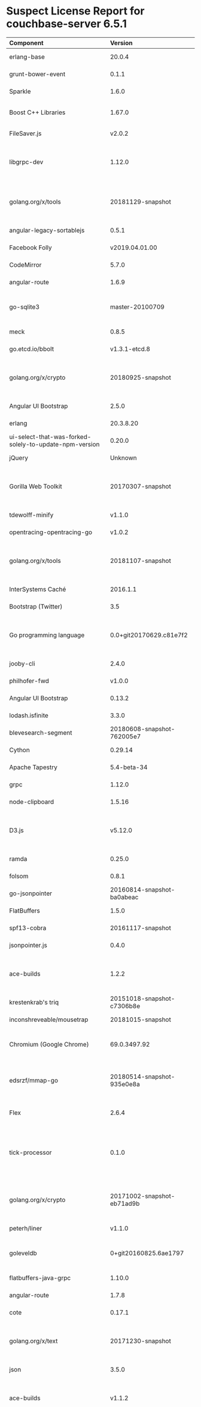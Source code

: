 
Suspect License Report for couchbase-server 6.5.1
=================================================

|Component|Version|License(s)|
| :--- | :--- | :--- |
|erlang-base|20.0.4|[Apache License 2.0](../../license-data/7cae335f-1193-421e-92f1-8802b4243e93.txt)|
|grunt-bower-event|0.1.1|[MIT License](../../license-data/ad705c59-6893-4980-bdbf-0837f1823cc4.txt)|
|Sparkle|1.6.0|[MIT License](../../license-data/ad705c59-6893-4980-bdbf-0837f1823cc4.txt)|
|Boost C++ Libraries|1.67.0|[Boost Software License 1.0](../../license-data/26b23233-77bd-4cc2-8977-f312abd57327.txt)|
|FileSaver.js|v2.0.2|[MIT License](../../license-data/ad705c59-6893-4980-bdbf-0837f1823cc4.txt)|
|libgrpc-dev|1.12.0|[BSD 3-clause "New" or "Revised" License](../../license-data/3d238144-44e6-450e-b523-3defbdaed9dc.txt)|
|golang.org/x/tools|20181129-snapshot|[BSD 3-clause "New" or "Revised" License](../../license-data/3d238144-44e6-450e-b523-3defbdaed9dc.txt)|
|angular-legacy-sortablejs|0.5.1|[MIT License](../../license-data/ad705c59-6893-4980-bdbf-0837f1823cc4.txt)|
|Facebook Folly|v2019.04.01.00|[Apache License 2.0](../../license-data/7cae335f-1193-421e-92f1-8802b4243e93.txt)|
|CodeMirror|5.7.0|[MIT License](../../license-data/ad705c59-6893-4980-bdbf-0837f1823cc4.txt)|
|angular-route|1.6.9|[MIT License](../../license-data/ad705c59-6893-4980-bdbf-0837f1823cc4.txt)|
|go-sqlite3|master-20100709|[BSD 2-clause "Simplified" License](../../license-data/cc875133-df38-4806-9921-473e0ef01a87.txt)|
|meck|0.8.5|[Apache License 2.0](../../license-data/7cae335f-1193-421e-92f1-8802b4243e93.txt)|
|go.etcd.io/bbolt|v1.3.1-etcd.8|[MIT License](../../license-data/ad705c59-6893-4980-bdbf-0837f1823cc4.txt)|
|golang.org/x/crypto|20180925-snapshot|[BSD 3-clause "New" or "Revised" License](../../license-data/3d238144-44e6-450e-b523-3defbdaed9dc.txt)|
|Angular UI Bootstrap|2.5.0|[MIT License](../../license-data/ad705c59-6893-4980-bdbf-0837f1823cc4.txt)|
|erlang|20.3.8.20|[Apache License 2.0](../../license-data/7cae335f-1193-421e-92f1-8802b4243e93.txt)|
|ui-select-that-was-forked-solely-to-update-npm-version|0.20.0|[MIT License](../../license-data/ad705c59-6893-4980-bdbf-0837f1823cc4.txt)|
|jQuery|Unknown|[MIT License](../../license-data/ad705c59-6893-4980-bdbf-0837f1823cc4.txt)|
|Gorilla Web Toolkit|20170307-snapshot|[BSD 3-clause "New" or "Revised" License](../../license-data/3d238144-44e6-450e-b523-3defbdaed9dc.txt)|
|tdewolff-minify|v1.1.0|[MIT License](../../license-data/ad705c59-6893-4980-bdbf-0837f1823cc4.txt)|
|opentracing-opentracing-go|v1.0.2|[Apache License 2.0](../../license-data/7cae335f-1193-421e-92f1-8802b4243e93.txt)|
|golang.org/x/tools|20181107-snapshot|[BSD 3-clause "New" or "Revised" License](../../license-data/3d238144-44e6-450e-b523-3defbdaed9dc.txt)|
|InterSystems Caché|2016.1.1|[Apache License 2.0](../../license-data/7cae335f-1193-421e-92f1-8802b4243e93.txt)|
|Bootstrap (Twitter)|3.5|[MIT License](../../license-data/ad705c59-6893-4980-bdbf-0837f1823cc4.txt)|
|Go programming language|0.0+git20170629.c81e7f2|[BSD 3-clause "New" or "Revised" License](../../license-data/3d238144-44e6-450e-b523-3defbdaed9dc.txt)|
|jooby-cli|2.4.0|[Apache License 2.0](../../license-data/7cae335f-1193-421e-92f1-8802b4243e93.txt)|
|philhofer-fwd|v1.0.0|[MIT License](../../license-data/ad705c59-6893-4980-bdbf-0837f1823cc4.txt)|
|Angular UI Bootstrap|0.13.2|[MIT License](../../license-data/ad705c59-6893-4980-bdbf-0837f1823cc4.txt)|
|lodash.isfinite|3.3.0|[MIT License](../../license-data/ad705c59-6893-4980-bdbf-0837f1823cc4.txt)|
|blevesearch-segment|20180608-snapshot-762005e7|[Apache License 2.0](../../license-data/7cae335f-1193-421e-92f1-8802b4243e93.txt)|
|Cython|0.29.14|[Apache License 2.0](../../license-data/7cae335f-1193-421e-92f1-8802b4243e93.txt)|
|Apache Tapestry|5.4-beta-34|[Apache License 2.0](../../license-data/7cae335f-1193-421e-92f1-8802b4243e93.txt)|
|grpc|1.12.0|[Apache License 2.0](../../license-data/7cae335f-1193-421e-92f1-8802b4243e93.txt)|
|node-clipboard|1.5.16|[MIT License](../../license-data/ad705c59-6893-4980-bdbf-0837f1823cc4.txt)|
|D3.js|v5.12.0|[BSD 3-clause "New" or "Revised" License](../../license-data/3d238144-44e6-450e-b523-3defbdaed9dc.txt)|
|ramda|0.25.0|[MIT License](../../license-data/ad705c59-6893-4980-bdbf-0837f1823cc4.txt)|
|folsom|0.8.1|[Apache License 2.0](../../license-data/7cae335f-1193-421e-92f1-8802b4243e93.txt)|
|go-jsonpointer|20160814-snapshot-ba0abeac|[MIT License](../../license-data/ad705c59-6893-4980-bdbf-0837f1823cc4.txt)|
|FlatBuffers|1.5.0|[Apache License 2.0](../../license-data/7cae335f-1193-421e-92f1-8802b4243e93.txt)|
|spf13-cobra|20161117-snapshot|[Apache License 2.0](../../license-data/7cae335f-1193-421e-92f1-8802b4243e93.txt)|
|jsonpointer.js|0.4.0|[MIT License](../../license-data/ad705c59-6893-4980-bdbf-0837f1823cc4.txt)|
|ace-builds|1.2.2|[BSD 3-clause "New" or "Revised" License](../../license-data/3d238144-44e6-450e-b523-3defbdaed9dc.txt)|
|krestenkrab's triq|20151018-snapshot-c7306b8e|[Apache License 2.0](../../license-data/7cae335f-1193-421e-92f1-8802b4243e93.txt)|
|inconshreveable/mousetrap|20181015-snapshot|[Apache License 2.0](../../license-data/7cae335f-1193-421e-92f1-8802b4243e93.txt)|
|Chromium (Google Chrome)|69.0.3497.92|[Basic Proprietary Commercial License](../../license-data/3eca8fb9-fca4-4b49-b4bd-189ba8efd691.txt)|
|edsrzf/mmap-go|20180514-snapshot-935e0e8a|[BSD 3-clause "New" or "Revised" License](../../license-data/3d238144-44e6-450e-b523-3defbdaed9dc.txt)|
|Flex|2.6.4|[Flex License (BSD 2.0 -)](../../license-data/0e5fda39-08e4-4025-a640-1d2e08082be3.txt)|
|tick-processor|0.1.0|[BSD 3-clause "New" or "Revised" License](../../license-data/3d238144-44e6-450e-b523-3defbdaed9dc.txt), [MIT License](../../license-data/ad705c59-6893-4980-bdbf-0837f1823cc4.txt)|
|golang.org/x/crypto|20171002-snapshot-eb71ad9b|[BSD 3-clause "New" or "Revised" License](../../license-data/3d238144-44e6-450e-b523-3defbdaed9dc.txt)|
|peterh/liner|v1.1.0|[MIT License](../../license-data/ad705c59-6893-4980-bdbf-0837f1823cc4.txt)|
|goleveldb|0+git20160825.6ae1797|[BSD 2-clause "Simplified" License](../../license-data/cc875133-df38-4806-9921-473e0ef01a87.txt)|
|flatbuffers-java-grpc|1.10.0|[Apache License 2.0](../../license-data/7cae335f-1193-421e-92f1-8802b4243e93.txt)|
|angular-route|1.7.8|[MIT License](../../license-data/ad705c59-6893-4980-bdbf-0837f1823cc4.txt)|
|cote|0.17.1|[MIT License](../../license-data/ad705c59-6893-4980-bdbf-0837f1823cc4.txt)|
|golang.org/x/text|20171230-snapshot|[BSD 3-clause "New" or "Revised" License](../../license-data/3d238144-44e6-450e-b523-3defbdaed9dc.txt)|
|json|3.5.0|[MIT License](../../license-data/ad705c59-6893-4980-bdbf-0837f1823cc4.txt)|
|ace-builds|v1.1.2|[BSD 3-clause "New" or "Revised" License](../../license-data/3d238144-44e6-450e-b523-3defbdaed9dc.txt)|
|docker-cli|20180417-snapshot|[BSD 3-clause "New" or "Revised" License](../../license-data/3d238144-44e6-450e-b523-3defbdaed9dc.txt), [BSD 2-clause "Simplified" License](../../license-data/cc875133-df38-4806-9921-473e0ef01a87.txt), [MIT License](../../license-data/ad705c59-6893-4980-bdbf-0837f1823cc4.txt), [ISC License](../../license-data/14b0b50b-acd2-4fc8-ac65-3b15f9e58260.txt), [Apache License 2.0](../../license-data/7cae335f-1193-421e-92f1-8802b4243e93.txt), [Educational Community License v2.0](../../license-data/ab569682-1b26-43b6-8105-53b2094f7313.txt)|
|Symphony Authenticator Service Java Client|0.9.0|[Apache License 2.0](../../license-data/7cae335f-1193-421e-92f1-8802b4243e93.txt)|
|Gorilla Web Toolkit|20170523-snapshot|[BSD 3-clause "New" or "Revised" License](../../license-data/3d238144-44e6-450e-b523-3defbdaed9dc.txt)|
|sortablejs|1.6.0|[MIT License](../../license-data/ad705c59-6893-4980-bdbf-0837f1823cc4.txt)|
|golang-github-spf13-pflag-dev|20170607-snapshot|[BSD 3-clause "New" or "Revised" License](../../license-data/3d238144-44e6-450e-b523-3defbdaed9dc.txt)|
|steveyen-gtreap|0.0~git20150807.0.0abe01e|[MIT License](../../license-data/ad705c59-6893-4980-bdbf-0837f1823cc4.txt)|
|teepark/ldbrest|20150501-snapshot-b8400830|[BSD 3-clause "New" or "Revised" License](../../license-data/3d238144-44e6-450e-b523-3defbdaed9dc.txt)|
|tracymacding/goleveldb|20160629-snapshot-ab8b5dcf|[BSD 2-clause "Simplified" License](../../license-data/cc875133-df38-4806-9921-473e0ef01a87.txt)|
|willf/bitset|v1.0.0|[BSD 3-clause "New" or "Revised" License](../../license-data/3d238144-44e6-450e-b523-3defbdaed9dc.txt)|
|tdewolff-strconv|20171112-snapshot-8fc9bd05|[MIT License](../../license-data/ad705c59-6893-4980-bdbf-0837f1823cc4.txt)|
|humanize-plus|1.5.0|[MIT License](../../license-data/ad705c59-6893-4980-bdbf-0837f1823cc4.txt)|
|Bootstrap (Twitter)|0.13|[MIT License](../../license-data/ad705c59-6893-4980-bdbf-0837f1823cc4.txt)|
|D3.js|3.3.6|[BSD 3-clause "New" or "Revised" License](../../license-data/3d238144-44e6-450e-b523-3defbdaed9dc.txt)|
|reflect-metadata|0.1.10|[Apache License 2.0](../../license-data/7cae335f-1193-421e-92f1-8802b4243e93.txt)|
|cmcoffee/kwcli|20150403-snapshot-2af09113|[MIT License](../../license-data/ad705c59-6893-4980-bdbf-0837f1823cc4.txt)|
|Angular|1.6.9|[MIT License](../../license-data/ad705c59-6893-4980-bdbf-0837f1823cc4.txt)|
|Google V8 JavaScript Engine|7.1.321|[BSD 3-clause "New" or "Revised" License](../../license-data/3d238144-44e6-450e-b523-3defbdaed9dc.txt)|
|Angular UI Bootstrap|2.1.3|[MIT License](../../license-data/ad705c59-6893-4980-bdbf-0837f1823cc4.txt)|
|jQuery UI|1.12.1|[MIT License](../../license-data/ad705c59-6893-4980-bdbf-0837f1823cc4.txt)|
|@angular/router|6.1.0|[MIT License](../../license-data/ad705c59-6893-4980-bdbf-0837f1823cc4.txt)|
|@angular/platform-browser-dynamic|6.1.0|[MIT License](../../license-data/ad705c59-6893-4980-bdbf-0837f1823cc4.txt)|
|Spring Initializr :: Generator|0.5.0.RELEASE|[Apache License 2.0](../../license-data/7cae335f-1193-421e-92f1-8802b4243e93.txt)|
|buger/jsonparser|0|[MIT License](../../license-data/ad705c59-6893-4980-bdbf-0837f1823cc4.txt)|
|boltdb/bolt|1.3.0|[MIT License](../../license-data/ad705c59-6893-4980-bdbf-0837f1823cc4.txt)|
|google-gson|20180607-snapshot-9d44cbc1|[Apache License 2.0](../../license-data/7cae335f-1193-421e-92f1-8802b4243e93.txt)|
|go-metrics|master-efc2659|[BSD 2-clause "Simplified" License](../../license-data/cc875133-df38-4806-9921-473e0ef01a87.txt)|
|gorilla/muxy|20170123-snapshot-65b4fd5d|[BSD 3-clause "New" or "Revised" License](../../license-data/3d238144-44e6-450e-b523-3defbdaed9dc.txt)|
|rebar|2.6.0|[MIT License](../../license-data/ad705c59-6893-4980-bdbf-0837f1823cc4.txt), [Apache License 2.0](../../license-data/7cae335f-1193-421e-92f1-8802b4243e93.txt)|
|ui-codemirror|0.3.0|[MIT License](../../license-data/ad705c59-6893-4980-bdbf-0837f1823cc4.txt)|
|simplemde|1.7.1|[MIT License](../../license-data/ad705c59-6893-4980-bdbf-0837f1823cc4.txt)|
|go-curl|20180313-snapshot-9d81ad32|[Apache License 2.0](../../license-data/7cae335f-1193-421e-92f1-8802b4243e93.txt)|
|google/uuid|20180409-snapshot|[BSD 3-clause "New" or "Revised" License](../../license-data/3d238144-44e6-450e-b523-3defbdaed9dc.txt)|
|ace-builds|v1.4.6|[BSD 3-clause "New" or "Revised" License](../../license-data/3d238144-44e6-450e-b523-3defbdaed9dc.txt)|
|pierrec-lz4|v1.1|[BSD 3-clause "New" or "Revised" License](../../license-data/3d238144-44e6-450e-b523-3defbdaed9dc.txt)|
|olekukonko/ts|0.0~git20140412.0.ecf753e|[MIT License](../../license-data/ad705c59-6893-4980-bdbf-0837f1823cc4.txt)|
|Esprima|2.7.2|[BSD 3-clause "New" or "Revised" License](../../license-data/3d238144-44e6-450e-b523-3defbdaed9dc.txt)|
|@angular/animations|6.1.0|[MIT License](../../license-data/ad705c59-6893-4980-bdbf-0837f1823cc4.txt)|
|bleve|20171012-snapshot-3b2bc30b|[Apache License 2.0](../../license-data/7cae335f-1193-421e-92f1-8802b4243e93.txt)|
|ui-ace|0.2.3|[MIT License](../../license-data/ad705c59-6893-4980-bdbf-0837f1823cc4.txt)|
|bleve|v0.8.0|[Apache License 2.0](../../license-data/7cae335f-1193-421e-92f1-8802b4243e93.txt)|
|golang-snappy-go-dev|20171230-snapshot|[BSD 3-clause "New" or "Revised" License](../../license-data/3d238144-44e6-450e-b523-3defbdaed9dc.txt)|
|pierrec-xxHash|20180819-snapshot|[BSD 3-clause "New" or "Revised" License](../../license-data/3d238144-44e6-450e-b523-3defbdaed9dc.txt)|
|@angular/forms|6.1.0|[MIT License](../../license-data/ad705c59-6893-4980-bdbf-0837f1823cc4.txt)|
|ojjs/oj|0.3.3|[MIT License](../../license-data/ad705c59-6893-4980-bdbf-0837f1823cc4.txt)|
|bootstrap-lightbox|v0.6.1|[Apache License 2.0](../../license-data/7cae335f-1193-421e-92f1-8802b4243e93.txt)|
|Go programming language|0|[BSD 3-clause "New" or "Revised" License](../../license-data/3d238144-44e6-450e-b523-3defbdaed9dc.txt)|
|goskiplist|20170622-snapshot|[Apache License 2.0](../../license-data/7cae335f-1193-421e-92f1-8802b4243e93.txt)|
|RxJS|6.3.3|[Apache License 2.0](../../license-data/7cae335f-1193-421e-92f1-8802b4243e93.txt)|
|share-showdown|2.0.0|[BSD 3-clause "New" or "Revised" License](../../license-data/3d238144-44e6-450e-b523-3defbdaed9dc.txt)|
|golang.org/x/sys|20190108-snapshot-7fbe1cd0|[BSD 3-clause "New" or "Revised" License](../../license-data/3d238144-44e6-450e-b523-3defbdaed9dc.txt)|
|leemcloughlin/gofarmhash|20180505-snapshot|[MIT License](../../license-data/ad705c59-6893-4980-bdbf-0837f1823cc4.txt)|
|golang-github-ryszard-goskiplist|0.0~git20150312.2dfbae5|[Apache License 2.0](../../license-data/7cae335f-1193-421e-92f1-8802b4243e93.txt)|
|tdewolff-parse|v2.0.0|[MIT License](../../license-data/ad705c59-6893-4980-bdbf-0837f1823cc4.txt)|
|@angular/core|6.1.0|[MIT License](../../license-data/ad705c59-6893-4980-bdbf-0837f1823cc4.txt)|
|grpc-go|20190429-snapshot|[Apache License 2.0](../../license-data/7cae335f-1193-421e-92f1-8802b4243e93.txt)|
|google-glog|0.3.5|[BSD 3-clause "New" or "Revised" License](../../license-data/3d238144-44e6-450e-b523-3defbdaed9dc.txt)|
|tdewolff-buffer|v1.0.0|[MIT License](../../license-data/ad705c59-6893-4980-bdbf-0837f1823cc4.txt)|
|jQuery|2.1.4|[MIT License](../../license-data/ad705c59-6893-4980-bdbf-0837f1823cc4.txt)|
|golang.org/x/net|20180223-snapshot|[BSD 3-clause "New" or "Revised" License](../../license-data/3d238144-44e6-450e-b523-3defbdaed9dc.txt)|
|golang-github-seiflotfy-cuckoofilter|0.0~git20160609.0.d048387|[MIT License](../../license-data/ad705c59-6893-4980-bdbf-0837f1823cc4.txt)|
|Bootstrap (Twitter)|3.3.6-jQuery3|[MIT License](../../license-data/ad705c59-6893-4980-bdbf-0837f1823cc4.txt)|
|com.tagtraum:libz|4.0.0|[zlib License](../../license-data/7bf4506f-7531-4655-a4bf-e9deb4d2cc8e.txt)|
|Flex|2.5.4a|[Flex License (BSD 2.0 -)](../../license-data/0e5fda39-08e4-4025-a640-1d2e08082be3.txt)|
|Go programming language|20180709-snapshot|[MIT License](../../license-data/ad705c59-6893-4980-bdbf-0837f1823cc4.txt)|
|golang-github-elazarl-go-bindata-assetfs-dev|20170227-snapshot-30f82fa2|[BSD 2-clause "Simplified" License](../../license-data/cc875133-df38-4806-9921-473e0ef01a87.txt)|
|@angular/compiler|6.1.0|[MIT License](../../license-data/ad705c59-6893-4980-bdbf-0837f1823cc4.txt)|
|@angular/common|6.1.0|[MIT License](../../license-data/ad705c59-6893-4980-bdbf-0837f1823cc4.txt)|
|spf13-cobra|20180519-snapshot-16c014f1|[Apache License 2.0](../../license-data/7cae335f-1193-421e-92f1-8802b4243e93.txt)|
|couchbase-go-couchbase|20180430-snapshot-16db1f1f|[MIT License](../../license-data/ad705c59-6893-4980-bdbf-0837f1823cc4.txt)|
|julienschmidt/httprouter|20170430-snapshot-975b5c4c|[BSD 3-clause "New" or "Revised" License](../../license-data/3d238144-44e6-450e-b523-3defbdaed9dc.txt)|
|libcouchbase|2.10.5|[Apache License 2.0](../../license-data/7cae335f-1193-421e-92f1-8802b4243e93.txt)|
|blevesearch/bleve-mapping-ui|20170330-snapshot-f551b6d4|[Apache License 2.0](../../license-data/7cae335f-1193-421e-92f1-8802b4243e93.txt)|
|Zone.js|0.8.26|[MIT License](../../license-data/ad705c59-6893-4980-bdbf-0837f1823cc4.txt)|
|jQuery|1.10.2|[MIT License](../../license-data/ad705c59-6893-4980-bdbf-0837f1823cc4.txt)|
|grpcio|1.9.0rc2|[Apache License 2.0](../../license-data/7cae335f-1193-421e-92f1-8802b4243e93.txt)|
|snappy|1.1.1|[BSD 3-clause "New" or "Revised" License](../../license-data/3d238144-44e6-450e-b523-3defbdaed9dc.txt)|
|golang-snappy-go-dev|20150731-snapshot-a911026e|[BSD 3-clause "New" or "Revised" License](../../license-data/3d238144-44e6-450e-b523-3defbdaed9dc.txt)|
|golang-x-text-dev|0.0~git20170627.0.6353ef0|[BSD 3-clause "New" or "Revised" License](../../license-data/3d238144-44e6-450e-b523-3defbdaed9dc.txt)|
|D3.js|3.5.17|[BSD 3-clause "New" or "Revised" License](../../license-data/3d238144-44e6-450e-b523-3defbdaed9dc.txt)|
|pkg/errors|20180417-snapshot-30136e27|[BSD 2-clause "Simplified" License](../../license-data/cc875133-df38-4806-9921-473e0ef01a87.txt)|
|golang-golangorg-crypto-devel|0|[BSD 3-clause "New" or "Revised" License](../../license-data/3d238144-44e6-450e-b523-3defbdaed9dc.txt)|
|go-zookeeper|20150410-snapshot-fa6674ab|[BSD 3-clause "New" or "Revised" License](../../license-data/3d238144-44e6-450e-b523-3defbdaed9dc.txt)|
|golang-github-leemcloughlin-gofarmhash|0.0~git20160919.0.0a055c5|[MIT License](../../license-data/ad705c59-6893-4980-bdbf-0837f1823cc4.txt)|
|blevesearch-go-porterstemmer|v1.0.1|[MIT License](../../license-data/ad705c59-6893-4980-bdbf-0837f1823cc4.txt)|
|free-jqGrid|4.11.0|[MIT License](../../license-data/ad705c59-6893-4980-bdbf-0837f1823cc4.txt), [GNU General Public License v2.0 or later](../../license-data/39692bc6-4d1c-4466-a02c-fa6f21170587.txt)|
|golang-github-elazarl-go-bindata-assetfs-dev|0.0~git20151224.0.57eb5e1|[BSD 2-clause "Simplified" License](../../license-data/cc875133-df38-4806-9921-473e0ef01a87.txt)|
|OpenSSL|1.1.1d|[Apache License 2.0](../../license-data/7cae335f-1193-421e-92f1-8802b4243e93.txt)|
|golang-snappy-go-dev|20160302-snapshot|[BSD 3-clause "New" or "Revised" License](../../license-data/3d238144-44e6-450e-b523-3defbdaed9dc.txt)|
|ui-router/core|5.0.20|[MIT License](../../license-data/ad705c59-6893-4980-bdbf-0837f1823cc4.txt)|
|erlang-erlydtl|0.7.0|[MIT License](../../license-data/ad705c59-6893-4980-bdbf-0837f1823cc4.txt)|
|golang-github-json-iterator-go-dev|1.0.6|[MIT License](../../license-data/ad705c59-6893-4980-bdbf-0837f1823cc4.txt)|
|insight-bitcore|5.0.0-beta.12|[MIT License](../../license-data/ad705c59-6893-4980-bdbf-0837f1823cc4.txt)|
|blevesearch/snowballstem|20180110-snapshot-26b06a2c|[Apache License 2.0](../../license-data/7cae335f-1193-421e-92f1-8802b4243e93.txt)|
|FlatBuffers|v1.10.0|[Apache License 2.0](../../license-data/7cae335f-1193-421e-92f1-8802b4243e93.txt)|
|Go programming language|0.0~git20180322.88942b9|[BSD 3-clause "New" or "Revised" License](../../license-data/3d238144-44e6-450e-b523-3defbdaed9dc.txt)|
|github.com/syndtr/gosnappy|20150730-snapshot-156a0732|[BSD 3-clause "New" or "Revised" License](../../license-data/3d238144-44e6-450e-b523-3defbdaed9dc.txt)|
|FileSaver.js|master-20150917|[MIT License](../../license-data/ad705c59-6893-4980-bdbf-0837f1823cc4.txt)|
|ergosphere-core|0.4.3|[MIT License](../../license-data/ad705c59-6893-4980-bdbf-0837f1823cc4.txt)|
|webstack|0.0.2|[MIT License](../../license-data/ad705c59-6893-4980-bdbf-0837f1823cc4.txt)|
|glenn-brown/golang-pkg-pcre|20120522-snapshot-48bb82a8|[BSD 2-clause "Simplified" License](../../license-data/cc875133-df38-4806-9921-473e0ef01a87.txt)|
|dominikh/go-tools|2017.2.2|[BSD 3-clause "New" or "Revised" License](../../license-data/3d238144-44e6-450e-b523-3defbdaed9dc.txt), [MIT License](../../license-data/ad705c59-6893-4980-bdbf-0837f1823cc4.txt)|
|rebar|2.1.0-pre|[Apache License 2.0](../../license-data/7cae335f-1193-421e-92f1-8802b4243e93.txt)|
|golang protobuf|20190115-snapshot|[BSD 3-clause "New" or "Revised" License](../../license-data/3d238144-44e6-450e-b523-3defbdaed9dc.txt)|
|gflags|2.2.1|[BSD 3-clause "New" or "Revised" License](../../license-data/3d238144-44e6-450e-b523-3defbdaed9dc.txt)|
|zlib|1.2.11|[zlib License](../../license-data/7bf4506f-7531-4655-a4bf-e9deb4d2cc8e.txt)|
|Spring Initializr :: Generator|0.1.0.RELEASE|[Apache License 2.0](../../license-data/7cae335f-1193-421e-92f1-8802b4243e93.txt)|
|golang.org/x/tools|20181129-snapshot-e21233ff|[BSD 3-clause "New" or "Revised" License](../../license-data/3d238144-44e6-450e-b523-3defbdaed9dc.txt)|
|Bootstrap (Twitter)|0.14.3 - 2015-10-23|[MIT License](../../license-data/ad705c59-6893-4980-bdbf-0837f1823cc4.txt)|
|seiflotfy/cuckoofilter|20180825-snapshot|[MIT License](../../license-data/ad705c59-6893-4980-bdbf-0837f1823cc4.txt)|
|Angular UI Bootstrap|0.14.1|[MIT License](../../license-data/ad705c59-6893-4980-bdbf-0837f1823cc4.txt)|
|sorttable|1.0.0|[MIT License](../../license-data/ad705c59-6893-4980-bdbf-0837f1823cc4.txt)|
|JSON for Modern C++|3.5.0|[MIT License](../../license-data/ad705c59-6893-4980-bdbf-0837f1823cc4.txt)|
|tinylib-msgp|20181103-snapshot|[MIT License](../../license-data/ad705c59-6893-4980-bdbf-0837f1823cc4.txt)|
|natefinch/npipe|20140709-snapshot-272c8150|[MIT License](../../license-data/ad705c59-6893-4980-bdbf-0837f1823cc4.txt)|
|Blob.js|0.0.1|[ISC License](../../license-data/14b0b50b-acd2-4fc8-ac65-3b15f9e58260.txt)|
|geocouch|20180430-snapshot-92def13f|[Apache License 2.0](../../license-data/7cae335f-1193-421e-92f1-8802b4243e93.txt)|
|edsrzf/mmap-go|master-20160511|[BSD 3-clause "New" or "Revised" License](../../license-data/3d238144-44e6-450e-b523-3defbdaed9dc.txt)|
|ngclipboard|1.1.1|[MIT License](../../license-data/ad705c59-6893-4980-bdbf-0837f1823cc4.txt)|
|HdrHistogram_c|0.9.11|[BSD 3-clause "New" or "Revised" License](../../license-data/3d238144-44e6-450e-b523-3defbdaed9dc.txt), [Public Domain](../../license-data/d26bcb7d-5bc8-4f05-8942-a3a42728a2e4.txt)|
|golang.org/x/net|20170911-snapshot-66aacef3|[BSD 3-clause "New" or "Revised" License](../../license-data/3d238144-44e6-450e-b523-3defbdaed9dc.txt)|
|ngaut-go-zookeeper|0.0~git20150813.0.9c3719e|[BSD 3-clause "New" or "Revised" License](../../license-data/3d238144-44e6-450e-b523-3defbdaed9dc.txt)|
|golang protobuf|20181130-snapshot|[BSD 3-clause "New" or "Revised" License](../../license-data/3d238144-44e6-450e-b523-3defbdaed9dc.txt)|
|Couchbase|v6.0.3|[Apache License 2.0](../../license-data/7cae335f-1193-421e-92f1-8802b4243e93.txt)|
|React Profile|2.1.0|[Apache License 2.0](../../license-data/7cae335f-1193-421e-92f1-8802b4243e93.txt)|
|jQuery|3.3.1|[MIT License](../../license-data/ad705c59-6893-4980-bdbf-0837f1823cc4.txt)|
|jQuery|2.1.1|[MIT License](../../license-data/ad705c59-6893-4980-bdbf-0837f1823cc4.txt)|
|golang-github-edsrzf-mmap-go|0.0~git20160512.0.935e0e8|[BSD 3-clause "New" or "Revised" License](../../license-data/3d238144-44e6-450e-b523-3defbdaed9dc.txt)|
|Rickshaw Graphing Toolkit|v1.5.0|[MIT License](../../license-data/ad705c59-6893-4980-bdbf-0837f1823cc4.txt)|
|rebar|2.5.1|[Apache License 2.0](../../license-data/7cae335f-1193-421e-92f1-8802b4243e93.txt)|
|Esprima|3.1.3|[BSD 2-clause "Simplified" License](../../license-data/cc875133-df38-4806-9921-473e0ef01a87.txt)|
|golang-github-gorilla-context|0|[BSD 3-clause "New" or "Revised" License](../../license-data/3d238144-44e6-450e-b523-3defbdaed9dc.txt)|
|libevent|2.1.8|[BSD 3-clause "New" or "Revised" License](../../license-data/3d238144-44e6-450e-b523-3defbdaed9dc.txt)|
|Cython|0.29.13|[Apache License 2.0](../../license-data/7cae335f-1193-421e-92f1-8802b4243e93.txt)|
|FlatBuffers Java API|1.10.0|[Apache License 2.0](../../license-data/7cae335f-1193-421e-92f1-8802b4243e93.txt)|
|forestdb|v1.2|[Apache License 2.0](../../license-data/7cae335f-1193-421e-92f1-8802b4243e93.txt)|
|github.com/alecthomas/participle|v0.2.1|[MIT License](../../license-data/ad705c59-6893-4980-bdbf-0837f1823cc4.txt)|
|@ng-bootstrap/ng-bootstrap|1.0.0-beta.5|[MIT License](../../license-data/ad705c59-6893-4980-bdbf-0837f1823cc4.txt)|
|Membase|20180216-snapshot-60f859bf|[Apache License 2.0](../../license-data/7cae335f-1193-421e-92f1-8802b4243e93.txt)|
|talentdeficit's jsx|v0.9.0|[MIT License](../../license-data/ad705c59-6893-4980-bdbf-0837f1823cc4.txt)|
|golang.org/x/crypto|20180704-snapshot|[BSD 3-clause "New" or "Revised" License](../../license-data/3d238144-44e6-450e-b523-3defbdaed9dc.txt)|
|flatbuffers-java|1.6.0.3|[Apache License 2.0](../../license-data/7cae335f-1193-421e-92f1-8802b4243e93.txt)|
|double-conversion|3.0.0|[BSD 3-clause "New" or "Revised" License](../../license-data/3d238144-44e6-450e-b523-3defbdaed9dc.txt)|
|Go programming language|20171128-snapshot-57961680|[BSD 3-clause "New" or "Revised" License](../../license-data/3d238144-44e6-450e-b523-3defbdaed9dc.txt)|
|angular-mocks|1.4.4|[MIT License](../../license-data/ad705c59-6893-4980-bdbf-0837f1823cc4.txt)|
|golang.org/x/crypto|20180222-snapshot-432090b8|[BSD 3-clause "New" or "Revised" License](../../license-data/3d238144-44e6-450e-b523-3defbdaed9dc.txt)|
|opentracing-cpp|v1.5.1|[Apache License 2.0](../../license-data/7cae335f-1193-421e-92f1-8802b4243e93.txt)|
|jemalloc|5.2.1|[BSD 3-clause "New" or "Revised" License](../../license-data/3d238144-44e6-450e-b523-3defbdaed9dc.txt)|
|ares-project|0.2.11|[Apache License 2.0](../../license-data/7cae335f-1193-421e-92f1-8802b4243e93.txt)|
|DataDog/zstd|v1.3.4|[BSD 3-clause "New" or "Revised" License](../../license-data/3d238144-44e6-450e-b523-3defbdaed9dc.txt)|
|Google Mock|1.8.0|[BSD 3-clause "New" or "Revised" License](../../license-data/3d238144-44e6-450e-b523-3defbdaed9dc.txt)|
|Angular|1.7.9|[MIT License](../../license-data/ad705c59-6893-4980-bdbf-0837f1823cc4.txt)|
|@angular/platform-browser|6.1.0|[MIT License](../../license-data/ad705c59-6893-4980-bdbf-0837f1823cc4.txt)|
|angular-dropdown-multiselect|1.0.1|[ISC License](../../license-data/14b0b50b-acd2-4fc8-ac65-3b15f9e58260.txt)|
|TypeScript|2.0.0|[Apache License 2.0](../../license-data/7cae335f-1193-421e-92f1-8802b4243e93.txt)|
|erlang-poolboy|1.5.1|[Public Domain](../../license-data/d26bcb7d-5bc8-4f05-8942-a3a42728a2e4.txt)|
|PCRE|8.43|[BSD 3-clause "New" or "Revised" License](../../license-data/3d238144-44e6-450e-b523-3defbdaed9dc.txt)|
|inconshreveable/mousetrap|0.0~git20141017.0.76626ae|[Apache License 2.0](../../license-data/7cae335f-1193-421e-92f1-8802b4243e93.txt)|
|angular-ui-tree/angular-ui-tree|2.9.0|[MIT License](../../license-data/ad705c59-6893-4980-bdbf-0837f1823cc4.txt)|
|@angular/http|6.1.0|[MIT License](../../license-data/ad705c59-6893-4980-bdbf-0837f1823cc4.txt)|
|jemalloc|5.1.0|[BSD 3-clause "New" or "Revised" License](../../license-data/3d238144-44e6-450e-b523-3defbdaed9dc.txt)|
|spdlog-devel|1.1.0|[MIT License](../../license-data/ad705c59-6893-4980-bdbf-0837f1823cc4.txt)|
|lz4|1.8.0|[BSD 3-clause "New" or "Revised" License](../../license-data/3d238144-44e6-450e-b523-3defbdaed9dc.txt)|
|golang-google-genproto-dev|0.0~git20171123.7f0da29|[Apache License 2.0](../../license-data/7cae335f-1193-421e-92f1-8802b4243e93.txt)|
|edward|3.1.0|[MIT License](../../license-data/ad705c59-6893-4980-bdbf-0837f1823cc4.txt)|
|glycerine/go-unsnap-stream|0.0~git20180323.9f0cb55|[MIT License](../../license-data/ad705c59-6893-4980-bdbf-0837f1823cc4.txt)|
|couchbaselabs/gocbconnstr|v1.0.4|[Apache License 2.0](../../license-data/7cae335f-1193-421e-92f1-8802b4243e93.txt)|
|cURL|7.66.0|[MIT License](../../license-data/ad705c59-6893-4980-bdbf-0837f1823cc4.txt)|
